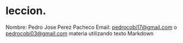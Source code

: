 # leccion.
Nombre: Pedro Jose Perez Pacheco
Email: pedrocobi17@gmail.com o pedrocobi03@gmail.com
materia utilizando texto Markdown
